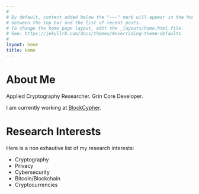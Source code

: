 ```yaml
---
#
# By default, content added below the "---" mark will appear in the home page
# between the top bar and the list of recent posts.
# To change the home page layout, edit the _layouts/home.html file.
# See: https://jekyllrb.com/docs/themes/#overriding-theme-defaults
#
layout: home
title: Home
---
```


# About Me
Applied Cryptography Researcher. Grin Core Developer.

I am currently working at [BlockCypher](https://blockcypher.com/).

# Research Interests
Here is a non exhautive list of my research interests:
* Cryptography
* Privacy
* Cybersecurity
* Bitcoin/Blockchain
* Cryptocurrencies